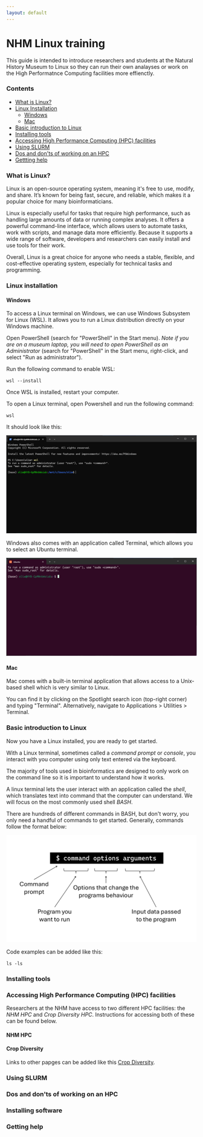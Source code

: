 ```yaml
---
layout: default
---
```


# NHM Linux training

This guide is intended to introduce researchers and students at the Natural History Museum to Linux so they can run their own analayses or work on the High Performatnce Computing facilities more effienctly.

### Contents

 - [What is Linux?](#what-is-linux)
 - [Linux Installation](#linux-installation)
   - [Windows](#windows)
   - [Mac](#mac)
 - [Basic introduction to Linux](#basic-introduction-to-linux)
 - [Installing tools](#installing-tools)
 - [Accessing High Performance Computing (HPC) facilities](#accessing-high-performance-computing-hpc-facilities)
 - [Using SLURM](#using-slurm)
 - [Dos and don'ts of working on an HPC](#dos-and-donts-of-working-on-an-hpc)
 - [Gettting help](#getting-help)

### What is Linux?
Linux is an open-source operating system, meaning it's free to use, modify, and share. It’s known for being fast, secure, and reliable, which makes it a popular choice for many bioinformaticians. 

Linux is especially useful for tasks that require high performance, such as handling large amounts of data or running complex analyses. It offers a powerful command-line interface, which allows users to automate tasks, work with scripts, and manage data more efficiently. Because it supports a wide range of software, developers and researchers can easily install and use tools for their work.

Overall, Linux is a great choice for anyone who needs a stable, flexible, and cost-effective operating system, especially for technical tasks and programming.

### Linux installation

#### Windows

To access a Linux terminal on Windows, we can use Windows Subsystem for Linux (WSL). It allows you to run a Linux distribution directly on your Windows machine.

Open PowerShell (search for "PowerShell" in the Start menu). _Note if you are on a museum laptop, you will need to open PowerShell as an Administrator_ (search for "PowerShell" in the Start menu, right-click, and select "Run as administrator").

Run the following command to enable WSL:

```
wsl --install
```

Once WSL is installed, restart your computer. 

To open a Linux terminal, open Powershell and run the following command:

```
wsl
```

It should look like this:

![Open wsl](images/open_wsl.png)

Windows also comes with an application called Terminal, which allows you to select an Ubuntu terminal.

![Open ubuntu](images/open_ubuntu.png)

#### Mac

Mac comes with a built-in terminal application that allows access to a Unix-based shell which is very similar to Linux. 

You can find it by clicking on the Spotlight search icon (top-right corner) and typing "Terminal". Alternatively, navigate to Applications > Utilities > Terminal.

### Basic introduction to Linux

Now you have a Linux installed, you are ready to get started. 

With a Linux terminal, sometimes called a _command prompt_ or _console_, you interact with you computer using only text entered via the keyboard. 

The majority of tools used in bioinformatics are designed to only work on the command line so it is important to understand how it works. 

A linux terminal lets the user interact with an application called the _shell_, which translates text into command that the computer can understand. We will focus on the most commonly used shell _BASH_. 

There are hundreds of different commands in BASH, but don't worry, you only need a handful of commands to get started. Generally, commands follow the format below:

![Command morphology](images/command_morphology.png)

Code examples can be added like this: 
```
ls -ls
```

### Installing tools

### Accessing High Performance Computing (HPC) facilities

Researchers at the NHM have access to two different HPC facilities: the *NHM HPC* and *Crop Diversity HPC*. Instructions for accessing both of these can be found below.

#### NHM HPC



#### Crop Diversity



Links to other papges can be added like this [Crop Diversity](https://help.cropdiversity.ac.uk/).

### Using SLURM

### Dos and don'ts of working on an HPC

### Installing software

### Getting help
